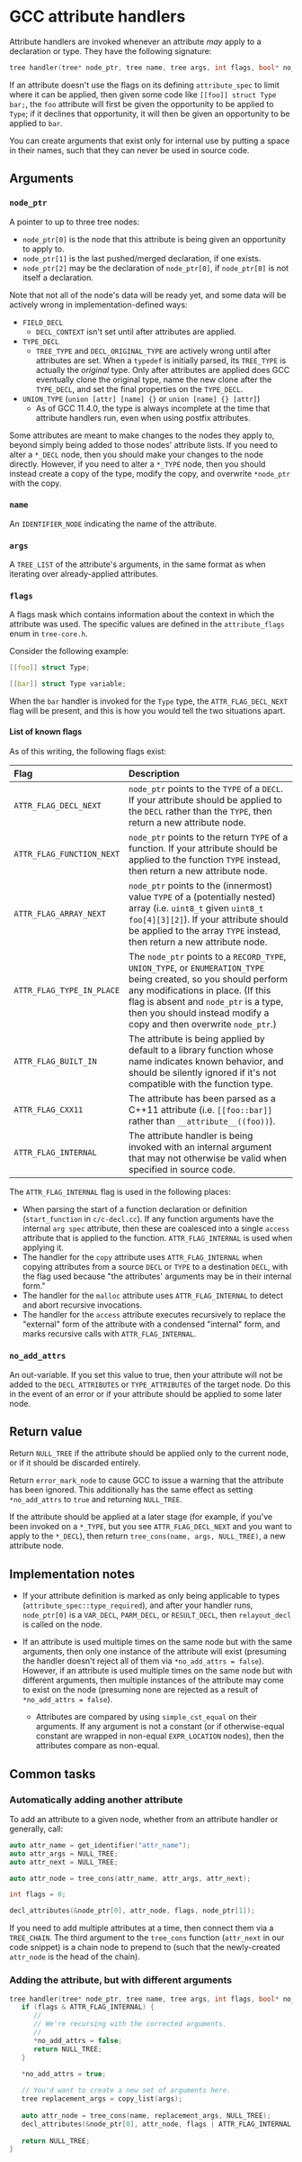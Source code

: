 
# GCC attribute handlers

Attribute handlers are invoked whenever an attribute *may* apply to a declaration or type. They have the following signature:

```c
tree handler(tree* node_ptr, tree name, tree args, int flags, bool* no_add_attrs);
```

If an attribute doesn't use the flags on its defining `attribute_spec` to limit where it can be applied, then given some code like `[[foo]] struct Type bar;`, the `foo` attribute will first be given the opportunity to be applied to `Type`; if it declines that opportunity, it will then be given an opportunity to be applied to `bar`.

You can create arguments that exist only for internal use by putting a space in their names, such that they can never be used in source code.


## Arguments

### `node_ptr`

A pointer to up to three tree nodes:

* `node_ptr[0]` is the node that this attribute is being given an opportunity to apply to.
* `node_ptr[1]` is the last pushed/merged declaration, if one exists.
* `node_ptr[2]` may be the declaration of `node_ptr[0]`, if `node_ptr[0]` is not itself a declaration.

Note that not all of the node's data will be ready yet, and some data will be actively wrong in implementation-defined ways:

* `FIELD_DECL`
  * `DECL_CONTEXT` isn't set until after attributes are applied.
* `TYPE_DECL`
  * `TREE_TYPE` and `DECL_ORIGINAL_TYPE` are actively wrong until after attributes are set. When a `typedef` is initially parsed, its `TREE_TYPE` is actually the *original* type. Only after attributes are applied does GCC eventually clone the original type, name the new clone after the `TYPE_DECL`, and set the final properties on the `TYPE_DECL`.
* `UNION_TYPE` (`union [attr] [name] {}` or `union [name] {} [attr]`)
  * As of GCC 11.4.0, the type is always incomplete at the time that attribute handlers run, even when using postfix attributes.

Some attributes are meant to make changes to the nodes they apply to, beyond simply being added to those nodes' attribute lists. If you need to alter a `*_DECL` node, then you should make your changes to the node directly. However, if you need to alter a `*_TYPE` node, then you should instead create a copy of the type, modify the copy, and overwrite `*node_ptr` with the copy.

### `name`

An `IDENTIFIER_NODE` indicating the name of the attribute.

### `args`

A `TREE_LIST` of the attribute's arguments, in the same format as when iterating over already-applied attributes.

### `flags`

A flags mask which contains information about the context in which the attribute was used. The specific values are defined in the `attribute_flags` enum in `tree-core.h`.

Consider the following example:

```c
[[foo]] struct Type;

[[bar]] struct Type variable;
```

When the `bar` handler is invoked for the `Type` type, the `ATTR_FLAG_DECL_NEXT` flag will be present, and this is how you would tell the two situations apart.

#### List of known flags

As of this writing, the following flags exist:

| Flag | Description |
| :- | :- |
| `ATTR_FLAG_DECL_NEXT` | `node_ptr` points to the `TYPE` of a `DECL`. If your attribute should be applied to the `DECL` rather than the `TYPE`, then return a new attribute node. |
| `ATTR_FLAG_FUNCTION_NEXT` | `node_ptr` points to the return `TYPE` of a function. If your attribute should be applied to the function `TYPE` instead, then return a new attribute node. |
| `ATTR_FLAG_ARRAY_NEXT` | `node_ptr` points to the (innermost) value `TYPE` of a (potentially nested) array (i.e. `uint8_t` given `uint8_t foo[4][3][2]`). If your attribute should be applied to the array `TYPE` instead, then return a new attribute node. |
| `ATTR_FLAG_TYPE_IN_PLACE` | The `node_ptr` points to a `RECORD_TYPE`, `UNION_TYPE`, or `ENUMERATION_TYPE` being created, so you should perform any modifications in place. (If this flag is absent and `node_ptr` is a type, then you should instead modify a copy and then overwrite `node_ptr`.) |
| `ATTR_FLAG_BUILT_IN` | The attribute is being applied by default to a library function whose name indicates known behavior, and should be silently ignored if it's not compatible with the function type. |
| `ATTR_FLAG_CXX11` | The attribute has been parsed as a C++11 attribute (i.e. `[[foo::bar]]` rather than `__attribute__((foo))`). |
| `ATTR_FLAG_INTERNAL` | The attribute handler is being invoked with an internal argument that may not otherwise be valid when specified in source code. |

The `ATTR_FLAG_INTERNAL` flag is used in the following places:

* When parsing the start of a function declaration or definition (`start_function` in `c/c-decl.cc`). If any function arguments have the internal `arg spec` attribute, then these are coalesced into a single `access` attribute that is applied to the function. `ATTR_FLAG_INTERNAL` is used when applying it.
* The handler for the `copy` attribute uses `ATTR_FLAG_INTERNAL` when copying attributes from a source `DECL` or `TYPE` to a destination `DECL`, with the flag used because "the attributes' arguments may be in their internal form."
* The handler for the `malloc` attribute uses `ATTR_FLAG_INTERNAL` to detect and abort recursive invocations.
* The handler for the `access` attribute executes recursively to replace the "external" form of the attribute with a condensed "internal" form, and marks recursive calls with `ATTR_FLAG_INTERNAL`.

### `no_add_attrs`

An out-variable. If you set this value to true, then your attribute will not be added to the `DECL_ATTRIBUTES` or `TYPE_ATTRIBUTES` of the target node. Do this in the event of an error or if your attribute should be applied to some later node.


## Return value

Return `NULL_TREE` if the attribute should be applied only to the current node, or if it should be discarded entirely.

Return `error_mark_node` to cause GCC to issue a warning that the attribute has been ignored. This additionally has the same effect as setting `*no_add_attrs` to `true` and returning `NULL_TREE`.

If the attribute should be applied at a later stage (for example, if you've been invoked on a `*_TYPE`, but you see `ATTR_FLAG_DECL_NEXT` and you want to apply to the `*_DECL`), then return `tree_cons(name, args, NULL_TREE)`, a new attribute node.


## Implementation notes

* If your attribute definition is marked as only being applicable to types (`attribute_spec::type_required`), and after your handler runs, `node_ptr[0]` is a `VAR_DECL`, `PARM_DECL`, or `RESULT_DECL`, then `relayout_decl` is called on the node.

* If an attribute is used multiple times on the same node but with the same arguments, then only one instance of the attribute will exist (presuming the handler doesn't reject all of them via `*no_add_attrs = false`). However, if an attribute is used multiple times on the same node but with different arguments, then multiple instances of the attribute may come to exist on the node (presuming none are rejected as a result of `*no_add_attrs = false`).
  * Attributes are compared by using `simple_cst_equal` on their arguments. If any argument is not a constant (or if otherwise-equal constant are wrapped in non-equal `EXPR_LOCATION` nodes), then the attributes compare as non-equal.


## Common tasks

### Automatically adding another attribute

To add an attribute to a given node, whether from an attribute handler or generally, call:

```c++
auto attr_name = get_identifier("attr_name");
auto attr_args = NULL_TREE;
auto attr_next = NULL_TREE;

auto attr_node = tree_cons(attr_name, attr_args, attr_next);

int flags = 0;

decl_attributes(&node_ptr[0], attr_node, flags, node_ptr[1]);
```

If you need to add multiple attributes at a time, then connect them via a `TREE_CHAIN`. The third argument to the `tree_cons` function (`attr_next` in our code snippet) is a chain node to prepend to (such that the newly-created `attr_node` is the head of the chain).


### Adding the attribute, but with different arguments

```c++
tree handler(tree* node_ptr, tree name, tree args, int flags, bool* no_add_attrs) {
   if (flags & ATTR_FLAG_INTERNAL) {
      //
      // We're recursing with the corrected arguments.
      //
      *no_add_attrs = false;
      return NULL_TREE;
   }

   *no_add_attrs = true;
   
   // You'd want to create a new set of arguments here.
   tree replacement_args = copy_list(args);
   
   auto attr_node = tree_cons(name, replacement_args, NULL_TREE);
   decl_attributes(&node_ptr[0], attr_node, flags | ATTR_FLAG_INTERNAL, node_ptr[1]);
   
   return NULL_TREE;
}
```